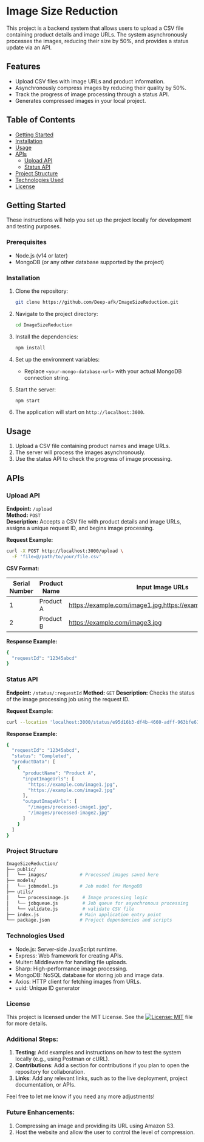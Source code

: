 # Image Size Reduction

This project is a backend system that allows users to upload a CSV file containing product details and image URLs. The system asynchronously processes the images, reducing their size by 50%, and provides a status update via an API.

## Features
- Upload CSV files with image URLs and product information.
- Asynchronously compress images by reducing their quality by 50%.
- Track the progress of image processing through a status API.
- Generates compressed images in your local project.

## Table of Contents
- [Getting Started](#getting-started)
- [Installation](#installation)
- [Usage](#usage)
- [APIs](#apis)
  - [Upload API](#upload-api)
  - [Status API](#status-api)
- [Project Structure](#project-structure)
- [Technologies Used](#technologies-used)
- [License](#license)

## Getting Started

These instructions will help you set up the project locally for development and testing purposes.

### Prerequisites
- Node.js (v14 or later)
- MongoDB (or any other database supported by the project)

### Installation

1. Clone the repository:
    ```bash
    git clone https://github.com/Deep-afk/ImageSizeReduction.git
    ```
   
2. Navigate to the project directory:
    ```bash
    cd ImageSizeReduction
    ```

3. Install the dependencies:
    ```bash
    npm install
    ```

4. Set up the environment variables:
   - Replace `<your-mongo-database-url>` with your actual MongoDB connection string.

5. Start the server:
    ```bash
    npm start
    ```

6. The application will start on `http://localhost:3000`.

## Usage

1. Upload a CSV file containing product names and image URLs.
2. The server will process the images asynchronously.
3. Use the status API to check the progress of image processing.

## APIs

### Upload API

**Endpoint:** `/upload`  
**Method:** `POST`  
**Description:** Accepts a CSV file with product details and image URLs, assigns a unique request ID, and begins image processing.

**Request Example:**
```bash
curl -X POST http://localhost:3000/upload \
  -F 'file=@/path/to/your/file.csv'
```

**CSV Format:**

| Serial Number	| Product Name	| Input Image URLs |
| ------------- | ------------- | ---------------- | 
|1	| Product A	| https://example.com/image1.jpg,https://example.com/image2.jpg |
|2	| Product B	| https://example.com/image3.jpg |

**Response Example:**
```bash
{
  "requestId": "12345abcd"
}
```

### Status API
**Endpoint:** `/status/:requestId`
**Method:** `GET`
**Description:** Checks the status of the image processing job using the request ID.

**Request Example:**
```bash
curl --location 'localhost:3000/status/e95d16b3-df4b-4660-adff-963bfe6175f1'
```

**Response Example:**
```bash
{
  "requestId": "12345abcd",
  "status": "Completed",
  "productData": [
    {
      "productName": "Product A",
      "inputImageUrls": [
        "https://example.com/image1.jpg",
        "https://example.com/image2.jpg"
      ],
      "outputImageUrls": [
        "/images/processed-image1.jpg",
        "/images/processed-image2.jpg"
      ]
    }
  ]
}
```

### Project Structure
```bash
ImageSizeReduction/
├── public/
│   └── images/            # Processed images saved here
├── models/
│   └── jobmodel.js        # Job model for MongoDB
├── utils/
│   └── processimage.js     # Image processing logic
│   └── jobqueue.js         # Job queue for asynchronous processing
│   └── validate.js         # validate CSV file
├── index.js               # Main application entry point
└── package.json           # Project dependencies and scripts
```

### Technologies Used
- Node.js: Server-side JavaScript runtime.
- Express: Web framework for creating APIs.
- Multer: Middleware for handling file uploads.
- Sharp: High-performance image processing.
- MongoDB: NoSQL database for storing job and image data.
- Axios: HTTP client for fetching images from URLs.
- uuid: Unique ID generator


### License
This project is licensed under the MIT License. See the [![License: MIT](https://img.shields.io/badge/License-MIT-yellow.svg)](https://opensource.org/licenses/MIT) file for more details.


### Additional Steps:
1. **Testing**: Add examples and instructions on how to test the system locally (e.g., using Postman or cURL).
2. **Contributions**: Add a section for contributions if you plan to open the repository for collaboration.
3. **Links**: Add any relevant links, such as to the live deployment, project documentation, or APIs.

Feel free to let me know if you need any more adjustments!

### Future Enhancements:
1. Compressing an image and providing its URL using Amazon S3.
2. Host the website and allow the user to control the level of compression.

